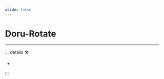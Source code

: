 ```yaml
---
aside: false
---
```

# Doru-Rotate

---

<!-- =================================================== -->
<!-- =================================================== -->
<!-- =================================================== -->
<!-- =================================================== -->
<!-- =================================================== -->
::: details 🛠

-

:::
